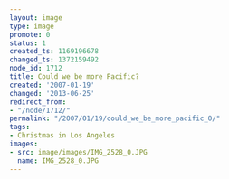 ```yaml
---
layout: image
type: image
promote: 0
status: 1
created_ts: 1169196678
changed_ts: 1372159492
node_id: 1712
title: Could we be more Pacific?
created: '2007-01-19'
changed: '2013-06-25'
redirect_from:
- "/node/1712/"
permalink: "/2007/01/19/could_we_be_more_pacific_0/"
tags:
- Christmas in Los Angeles
images:
- src: image/images/IMG_2528_0.JPG
  name: IMG_2528_0.JPG
---
```


